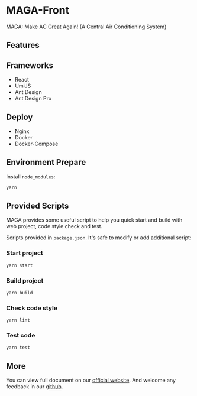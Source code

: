 # MAGA-Front

MAGA: Make AC Great Again! (A Central Air Conditioning System)

## Features

## Frameworks

- React
- UmiJS
- Ant Design
- Ant Design Pro

## Deploy

- Nginx
- Docker
- Docker-Compose

## Environment Prepare

Install `node_modules`:

```bash
yarn
```

## Provided Scripts

MAGA provides some useful script to help you quick start and build with web project, code style check and test.

Scripts provided in `package.json`. It's safe to modify or add additional script:

### Start project

```bash
yarn start
```

### Build project

```bash
yarn build
```

### Check code style

```bash
yarn lint
```

### Test code

```bash
yarn test
```

## More

You can view full document on our [official website](https://pro.ant.design). And welcome any feedback in our [github](https://github.com/ant-design/ant-design-pro).
